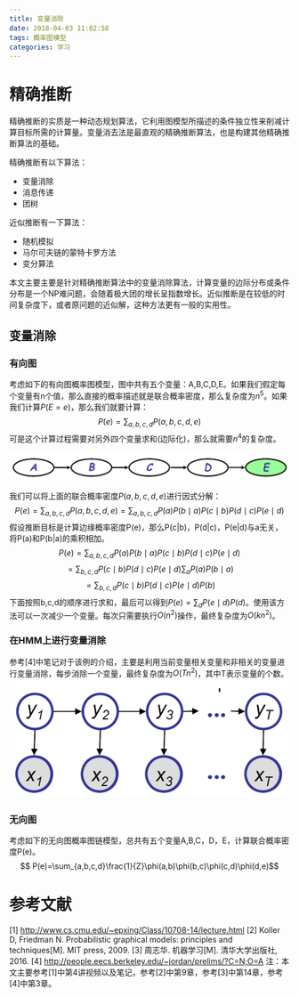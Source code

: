 ```yaml
---
title: 变量消除
date: 2018-04-03 11:02:58
tags: 概率图模型
categories: 学习
---
```

# 精确推断
精确推断的实质是一种动态规划算法，它利用图模型所描述的条件独立性来削减计算目标所需的计算量。变量消去法是最直观的精确推断算法，也是构建其他精确推断算法的基础。

精确推断有以下算法：
* 变量消除
* 消息传递
* 团树

近似推断有一下算法：
* 随机模拟
* 马尔可夫链的蒙特卡罗方法
* 变分算法

本文主要主要是针对精确推断算法中的变量消除算法，计算变量的边际分布或条件分布是一个NP难问题，会随着极大团的增长呈指数增长。近似推断是在较低的时间复杂度下，或者原问题的近似解，这种方法更有一般的实用性。

## 变量消除
### 有向图
考虑如下的有向图概率图模型，图中共有五个变量：A,B,C,D,E。如果我们假定每个变量有n个值，那么直接的概率描述就是联合概率密度，那么复杂度为$n^5$。如果我们计算$P(E=e)$，那么我们就要计算：
$$P(e)=\sum_{a,b,c,d}P(a,b,c,d,e)$$
可是这个计算过程需要对另外四个变量求和(边际化)，那么就需要$n^4$的复杂度。

![](https://raw.githubusercontent.com/hjyai94/Blog/master/source/uploads/%E5%8F%98%E9%87%8F%E6%B6%88%E9%99%A4-%E7%A4%BA%E4%BE%8B-%E6%97%A0%E5%90%91%E5%9B%BE.png)

我们可以将上面的联合概率密度$P(a,b,c,d,e)$进行因式分解：
$$P(e)=\sum_{a,b,c,d}P(a,b,c,d,e)=\sum_{a,b,c,d}P(a)P(b\mid a)P(c\mid b)P(d\mid c)P(e\mid d)$$
假设推断目标是计算边缘概率密度P(e)，那么P(c|b)，P(d|c)，P(e|d)与a无关，将P(a)和P(b|a)的乘积相加。
$$P(e)=\sum_{a,b,c,d}P(a)P(b\mid a)P(c\mid b)P(d\mid c)P(e\mid d)$$   $$=\sum_{b,c,d}P(c\mid b)P(d\mid c)P(e\mid d)\sum_a P(a)P(b\mid a)$$    $$=\sum_{b,c,d}P(c\mid b)P(d\mid c)P(e\mid d)P(b)$$
下面按照b,c,d的顺序进行求和，最后可以得到$P(e)=\sum_d P(e\mid d)P(d)$。使用该方法可以一次减少一个变量。每次只需要执行$O(n^2)$操作，最终复杂度为$O(kn^2)$。

### 在HMM上进行变量消除
参考[4]中笔记对于该例的介绍，主要是利用当前变量相关变量和非相关的变量进行变量消除，每步消除一个变量，最终复杂度为$O(Tn^2)$，其中T表示变量的个数。
![](https://raw.githubusercontent.com/hjyai94/Blog/master/source/uploads/%E9%9A%90%E9%A9%AC%E5%B0%94%E5%8F%AF%E5%A4%AB%E6%A8%A1%E5%9E%8B.png)
### 无向图
考虑如下的无向图概率图链模型，总共有五个变量A,B,C，D，E，计算联合概率密度P(e)。
$$ P(e)=\sum_{a,b,c,d}\frac{1}{Z}\phi(a,b)\phi(b,c)\phi(c,d)\phi(d,e)$$







# 参考文献
[1] http://www.cs.cmu.edu/~epxing/Class/10708-14/lecture.html
[2] Koller D, Friedman N. Probabilistic graphical models: principles and techniques[M]. MIT press, 2009.
[3] 周志华. 机器学习[M]. 清华大学出版社, 2016.
[4] http://people.eecs.berkeley.edu/~jordan/prelims/?C=N;O=A
注：本文主要参考[1]中第4讲视频以及笔记，参考[2]中第9章，参考[3]中第14章，参考[4]中第3章。
